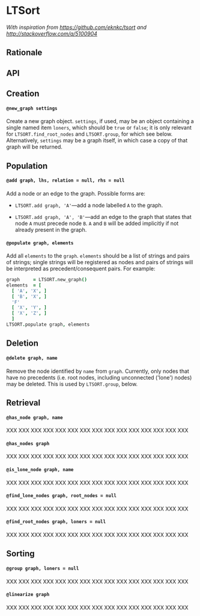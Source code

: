 

# LTSort

*With inspiration from https://github.com/eknkc/tsort
and http://stackoverflow.com/a/5100904* 

## Rationale

## API

## Creation

#### `@new_graph settings`

Create a new graph object. `settings`, if used, may be an object containing a single named
item `loners`, which should be `true` or `false`; it is only relevant for 
`LTSORT.find_root_nodes` and `LTSORT.group`, for which see below. Alternatively, `settings`
may be a graph itself, in which case a copy of that graph will be returned.

## Population

#### `@add graph, lhs, relation = null, rhs = null`

Add a node or an edge to the graph. Possible forms are:

* `LTSORT.add graph, 'A'`—add a node labelled `A` to the graph.

* `LTSORT.add graph, 'A', 'B'`—add an edge to the graph that states that node `A` 
  must precede node `B`. `A` and `B` will be added implicitly if not already present in the graph.

#### `@populate graph, elements`

Add all `elements` to the `graph`. `elements` should be a list of strings 
and pairs of strings; single strings will be registered as nodes and pairs
of strings will be interpreted as precedent/consequent pairs. For example:

```coffee
graph     = LTSORT.new_graph()
elements  = [
  [ 'A', 'X', ]
  [ 'B', 'X', ]
  'F'
  [ 'X', 'Y', ]
  [ 'X', 'Z', ]
  ]
LTSORT.populate graph, elements
```

## Deletion

#### `@delete graph, name`

Remove the node identified by `name` from `graph`. Currently, only nodes
that have no precedents (i.e. root nodes, including unconnected ('lone') nodes)
may be deleted. This is used by `LTSORT.group`, below.

## Retrieval

#### `@has_node graph, name`

XXX XXX XXX XXX XXX XXX XXX XXX XXX XXX XXX XXX XXX XXX XXX 

#### `@has_nodes graph`

XXX XXX XXX XXX XXX XXX XXX XXX XXX XXX XXX XXX XXX XXX XXX 

#### `@is_lone_node graph, name`

XXX XXX XXX XXX XXX XXX XXX XXX XXX XXX XXX XXX XXX XXX XXX 

#### `@find_lone_nodes graph, root_nodes = null`

XXX XXX XXX XXX XXX XXX XXX XXX XXX XXX XXX XXX XXX XXX XXX 

#### `@find_root_nodes graph, loners = null`

XXX XXX XXX XXX XXX XXX XXX XXX XXX XXX XXX XXX XXX XXX XXX 

## Sorting

#### `@group graph, loners = null`

XXX XXX XXX XXX XXX XXX XXX XXX XXX XXX XXX XXX XXX XXX XXX 

#### `@linearize graph`

XXX XXX XXX XXX XXX XXX XXX XXX XXX XXX XXX XXX XXX XXX XXX 














